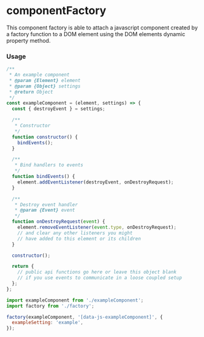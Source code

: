 # componentFactory

This component factory is able to attach a javascript component created by a factory function to a DOM element using the DOM elements dynamic property method.

### Usage

```javascript
/**
 * An example component
 * @param {Element} element
 * @param {Object} settings
 * @return Object
 */
const exampleComponent = (element, settings) => {
  const { destroyEvent } = settings;

  /**
   * Constructor
   */
  function constructor() {
    bindEvents();
  }

  /**
   * Bind handlers to events
   */
  function bindEvents() {
    element.addEventListener(destroyEvent, onDestroyRequest);
  }

  /**
   * Destroy event handler
   * @param {Event} event
   */
  function onDestroyRequest(event) {
    element.removeEventListener(event.type, onDestroyRequest);
    // and clear any other listeners you might
    // have added to this element or its children
  }

  constructor();

  return {
    // public api functions go here or leave this object blank
    // if you use events to communicate in a loose coupled setup
  };
};

```

```javascript
import exampleComponent from './exampleComponent';
import factory from './factory';

factory(exampleComponent, '[data-js-exampleComponent]', {
  exampleSetting: 'example',
});
```
